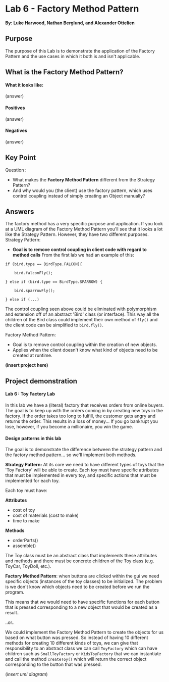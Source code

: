 # Lab 6 - Factory Method Pattern
**By: Luke Harwood, Nathan Berglund, and Alexander Ottelien**
## Purpose
The purpose of this Lab is to demonstrate the application of the Factory Pattern and the 
use cases in which it both is and isn't applicable. 

## What is the Factory Method Pattern?
#### What it looks like:
(answer)
#### Positives
(answer)
#### Negatives
(answer)
## Key Point
Question : 
- What makes the **Factory Method Pattern** different from the Strategy Pattern? 
- And why would you (the client) use the factory pattern, which uses control coupling 
  instead of simply creating an Object manually? 

## Answers
The factory method has a very specific purpose and application. If you look at a UML 
diagram of the Factory Method Pattern you'll see that it looks a lot like the Strategy Pattern. 
However, they have two different purposes.
Strategy Pattern:
- **Goal is to remove control coupling in client code with regard to method calls**
From the first lab we had an example of this: 

`
if (bird.type == BirdType.FALCON){
`

`    bird.falconFly();`

`
} else if (bird.type == BirdType.SPARROW) {
`

`    bird.sparrowFly();`

`
} else if (...)
`

The control coupling seen above could be eliminated with polymorphism and extension off of 
an abstract 'Bird' class (or interface). This way all the children of the Bird class
could implement their own method of `fly()` and the client code can be simplified to 
`bird.fly()`.

Factory Method Pattern: 
- Goal is to remove control coupling within the creation of new objects. 
- Applies when the client doesn't know what kind of objects need to be created at runtime. 

**(insert project here)**

## Project demonstration
#### Lab 6 : Toy Factory Lab

In this lab we have a (literal) factory that receives orders from online buyers. 
The goal is to keep up with the orders coming in by creating new toys in the factory. 
If the order takes too long to fulfill, the customer gets angry and returns the order. 
This results in a loss of money...
If you go bankrupt you lose, however, if you become a millionaire, you win the game. 

#### Design patterns in this lab
The goal is to demonstrate the difference between the strategy pattern and the 
factory method pattern... so we'll implement both methods.

**Strategy Pattern:**
At its core we need to have different types of toys that the 'Toy Factory' will 
be able to create. Each toy must have specific attributes that must be implemented 
in every toy, and specific actions that must be implemented for each toy. 

Each toy must have: 

**Attributes**
- cost of toy 
- cost of materials (cost to make)
- time to make

**Methods**
- orderParts()
- assemble()

The Toy class must be an abstract class that implements these attributes and 
methods and there must be concrete children of the Toy class (e.g. ToyCar, ToyDoll, etc.).

**Factory Method Pattern**: when buttons are clicked within the gui we need specific 
objects (instances of the toy classes) to be initialized. The problem is we don't 
know which objects need to be created before we run the program.

This means that we would need to have specific functions for each button that is pressed
corresponding to a new object that would be created as a result..

..or.. 

We could implement the Factory Method Pattern to create the objects for us based on 
what button was pressed.
So instead of having 10 different methods for creating 10 different kinds of toys, 
we can give that responsibility to an abstract class we can call `ToyFactory` which can
have children such as `SmallToyFactory` or `KidsToyFactory` that we can instantiate
and call the method `createToy()` which will return the correct object corresponding to the 
button that was pressed. 

(*insert uml diagram*)



